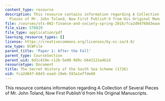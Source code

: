 ```yaml
---
content_type: resource
description: This resource contains information regarding A Collection of Several
  Pieces of Mr. John Toland, Now First Publish'd from His Original Manuscripts.
file: /courses/sts-002-finance-and-society-spring-2016/fca2d04768d3eaad19eb593a1effde60_MITSTS_002S16_SecrtHistry.pdf
file_size: 578029
file_type: application/pdf
learning_resource_types: []
license: https://creativecommons.org/licenses/by-nc-sa/4.0/
ocw_type: OCWFile
parent_title: 'Paper 1: After the Fall'
parent_type: CourseSection
parent_uid: 6d1c419e-c12b-5e00-9d9c-b642121a4b1d
resourcetype: Document
title: The Secret History of the South Sea Scheme (1726)
uid: fca2d047-68d3-eaad-19eb-593a1effde60
---
```

This resource contains information regarding A Collection of Several Pieces of Mr. John Toland, Now First Publish'd from His Original Manuscripts.